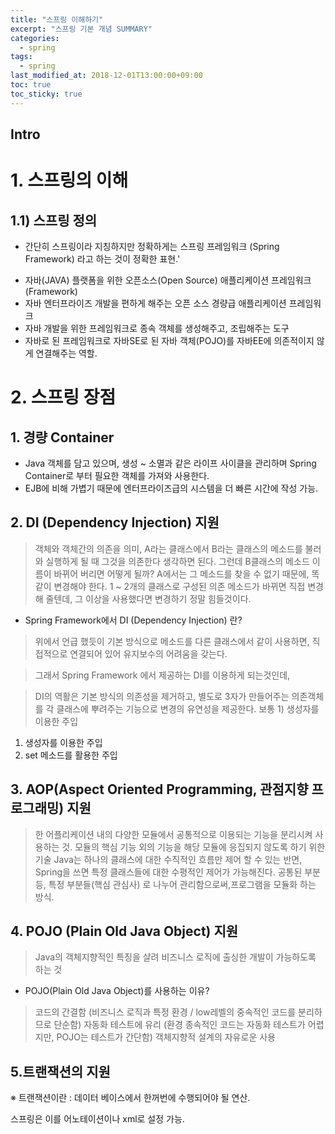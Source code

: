 ```yaml
---
title: "스프링 이해하기"
excerpt: "스프링 기본 개념 SUMMARY"
categories:
  - spring
tags:
  - spring
last_modified_at: 2018-12-01T13:00:00+09:00
toc: true
toc_sticky: true
---
```



## Intro
# 1. 스프링의 이해

## 1.1) 스프링 정의

- 간단히 스프링이라 지칭하지만 정확하게는 스프링 프레임워크 (Spring Framework) 라고 하는 것이 정확한 표현.'

* 자바(JAVA) 플랫폼을 위한 오픈소스(Open Source) 애플리케이션 프레임워크(Framework)
* 자바 엔터프라이즈 개발을 편하게 해주는 오픈 소스 경량급 애플리케이션 프레임워크
* 자바 개발을 위한 프레임워크로 종속 객체를 생성해주고,  조립해주는 도구
* 자바로 된 프레임워크로 자바SE로 된 자바 객체(POJO)를 자바EE에 의존적이지 않게 연결해주는 역할.


# 2. 스프링 장점
## 1. 경량 Container
- Java 객체를 담고 있으며, 생성 ~ 소멸과 같은 라이프 사이클을 관리하며 Spring Container로 부터 필요한 객체를 가져와 사용한다.
- EJB에 비해 가볍기 때문에 엔터프라이즈급의 시스템을 더 빠른 시간에 작성 가능.

## 2. DI (Dependency Injection) 지원

> 객체와 객체간의 의존을 의미,
> A라는 클래스에서 B라는 클래스의 메소드를 불러와  실행하게 될 때 그것을 의존한다 생각하면 된다.
> 그런데 B클래스의 메소드 이름이 바뀌어 버리면 어떻게 될까? A에서는 그 메소드를 찾을 수 없기 때문에, 똑같이 변경해야 한다.
> 1 ~ 2개의 클래스로 구성된 의존 메소드가 바뀌면 직접 변경해 줄텐데, 그 이상을 사용했다면 변경하기 정말 힘들것이다.

- Spring Framework에서 DI (Dependency Injection) 란?

> 위에서 언급 했듯이 기본 방식으로 메소드를 다른 클래스에서 같이 사용하면, 직접적으로 연결되어 있어 유지보수의 어려움을 갖는다.

> 그래서 Spring Framework 에서 제공하는 DI를 이용하게 되는것인데,

> DI의 역활은 기본 방식의 의존성을 제거하고, 별도로 3자가 만들어주는 의존객체를 각 클래스에 뿌려주는 기능으로 변경의 유연성을 제공한다.
보통 1) 생성자를 이용한 주입
1) 생성자를 이용한 주입
2) set 메소드를 활용한 주입

## 3. AOP(Aspect Oriented Programming, 관점지향 프로그래밍) 지원
> 한 어플리케이션 내의 다양한 모듈에서 공통적으로 이용되는 기능을 분리시켜 사용하는 것.
> 모듈의 핵심 기능 외의 기능을 해당 모듈에 응집되지 않도록 하기 위한 기술
> Java는 하나의 클래스에 대한 수직적인 흐름만 제어 할 수 있는 반면,
> Spring을 쓰면 특정 클래스들에 대한 수평적인 제어가 가능해진다.
> 공통된 부분등, 특정 부분들(핵심 관심사) 로 나누어 관리함으로써,프로그램을 모듈화 하는 방식.


## 4. POJO (Plain Old Java Object) 지원
> Java의 객체지향적인 특징을 살려 비즈니스 로직에 출싱한 개발이 가능하도록 하는 것

- POJO(Plain Old Java Object)를 사용하는 이유?

> 코드의 간결함 (비즈니스 로직과 특정 환경 / low레벨의 중속적인 코드를 분리하므로 단순함)
> 자동화 테스트에 유리 (환경 종속적인 코드는 자동화 테스트가 어렵지만, POJO는 테스트가 간단함)
> 객체지향적 설계의 자유로운 사용

## 5.트랜잭션의 지원

※ 트랜잭션이란 : 데이터 베이스에서 한꺼번에 수행되어야 될 연산.

스프링은 이를 어노테이션이나 xml로 설정 가능.
